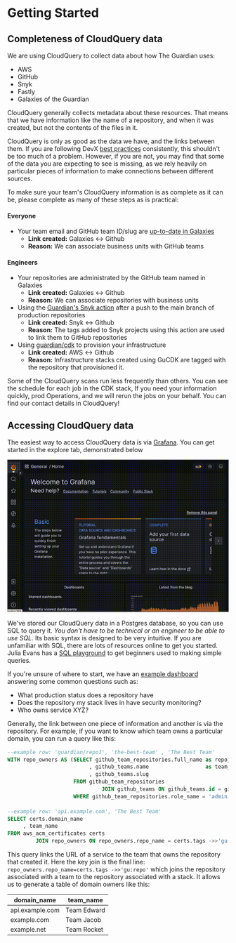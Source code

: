 # Getting Started

## Completeness of CloudQuery data

We are using CloudQuery to collect data about how The Guardian uses:

- AWS
- GitHub
- Snyk
- Fastly
- Galaxies of the Guardian

CloudQuery generally collects metadata about these resources. That means that we have information like the name of a
repository, and when it was created, but not the contents of the files in it.

CloudQuery is only as good as the data we have, and the links between them. If you are following
DevX [best practices](https://github.com/guardian/service-catalogue/blob/main/packages/best-practices/best-practices.md) consistently, this
shouldn't be too much of a problem. However, if you are not, you may find that some of the data you are expecting to see
is missing, as we rely heavily on particular pieces of information to make connections between different sources.

To make sure your team's CloudQuery information is as complete as it can be, please complete as many of these steps as
is practical:

#### Everyone

- Your team email and GitHub team ID/slug
  are [up-to-date in Galaxies](https://github.com/guardian/galaxies/blob/main/shared/data/teams.ts)
  - **Link created:** Galaxies &harr; Github
  - **Reason:** We can associate business units with GitHub teams

#### Engineers

- Your repositories are administrated by the GitHub team named in Galaxies
  - **Link created:** Galaxies &harr; Github
  - **Reason:** We can associate repositories with business units
- Using the [Guardian's Snyk action](https://github.com/guardian/.github/blob/main/.github/workflows/sbt-node-snyk.yml)
  after a push to the main branch of production repositories
  - **Link created:** Snyk &harr; Github
  - **Reason:** The tags added to Snyk projects using this action are used to link them to GitHub repositories
- Using [guardian/cdk](https://github.com/guardian/cdk) to provision your infrastructure
  - **Link created:** AWS &harr; Github
  - **Reason:** Infrastructure stacks created using GuCDK are tagged with the repository that provisioned it.

Some of the CloudQuery scans run less frequently than others. You can see the schedule for each job in the CDK stack, If
you need your information quickly, prod Operations, and we will rerun the jobs on your behalf. You can find our
contact details in CloudQuery!

## Accessing CloudQuery data

The easiest way to access CloudQuery data is via [Grafana](https://metrics.gutools.co.uk/).
You can get started in the explore tab, demonstrated below

![A gif showing how to interact with CloudQuery using the Grafana UI](img/queryVideo.gif)

We've stored our CloudQuery data in a Postgres database, so you can use SQL to query it. _You don't have to be technical
or an engineer to be able to use SQL_. Its basic syntax is designed to be very intuitive. If you are unfamiliar with
SQL, there are lots of resources online to get you started. Julia Evans has
a [SQL playground](https://sql-playground.wizardzines.com/) to get beginners used to making simple queries.

If you're unsure of where to start, we have
an [example dashboard](https://metrics.gutools.co.uk/d/KpxfmalVz/devx-cloudquery-okr-dashboard?orgId=1&refresh=1d)
answering some common questions such as:

- What production status does a repository have
- Does the repository my stack lives in have security monitoring?
- Who owns service XYZ?

Generally, the link between one piece of information and another is via the repository. For example, if you want to know
which team owns a particular domain, you can run a query like this:

```sql
--example row: 'guardian/repo1', 'the-best-team' , 'The Best Team'
WITH repo_owners AS (SELECT github_team_repositories.full_name as repo_name
                          , github_teams.name                  as team_name
                          , github_teams.slug
                     FROM github_team_repositories
                              JOIN github_teams ON github_teams.id = github_team_repositories.team_id
                     WHERE github_team_repositories.role_name = 'admin')

--example row: 'api.example.com', 'The Best Team'
SELECT certs.domain_name
     , team_name
FROM aws_acm_certificates certs
         JOIN repo_owners ON repo_owners.repo_name = certs.tags ->>'gu:repo'

```

This query links the URL of a service to the team that owns the repository that created it. Here the key join is the
final line: `repo_owners.repo_name=certs.tags ->>'gu:repo'` which joins the repository associated with a team to the
repository associated with a stack. It allows us to generate a table of domain owners like this:

| domain_name     | team_name   |
| --------------- | ----------- |
| api.example.com | Team Edward |
| example.com     | Team Jacob  |
| example.net     | Team Rocket |
